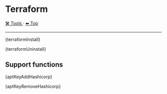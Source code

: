 # Terraform

<!-- TEMPLATE toolHeader 2 -->
[🛠️ Tools ](./index.md) &middot; [⬅ Top ](../index.md)
<hr />

{terraformInstall}

{terraformUninstall}

## Support functions

{aptKeyAddHashicorp}

{aptKeyRemoveHashicorp}
